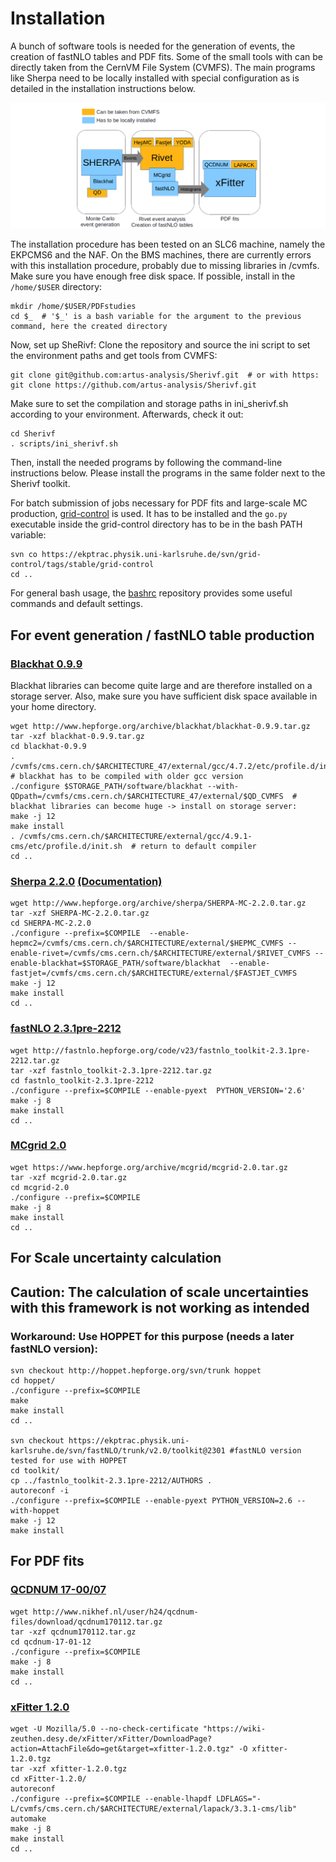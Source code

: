 # Installation

A bunch of software tools is needed for the generation of events, the creation of fastNLO tables and PDF fits.
Some of the small tools with can be directly taken from the CernVM File System (CVMFS).
The main programs like Sherpa need to be locally installed with special configuration as is detailed in the installation instructions below.


![Software](docs/software.png?raw=true)

The installation procedure has been tested on an SLC6 machine, namely the EKPCMS6 and the NAF.
On the BMS machines, there are currently errors with this installation procedure, probably due to missing libraries in /cvmfs. 
Make sure you have enough free disk space.
If possible, install in the `/home/$USER` directory:

    mkdir /home/$USER/PDFstudies
    cd $_  # '$_' is a bash variable for the argument to the previous command, here the created directory

Now, set up SheRivf: Clone the repository and source the ini script to set the environment paths and get tools from CVMFS:

    git clone git@github.com:artus-analysis/Sherivf.git  # or with https: git clone https://github.com/artus-analysis/Sherivf.git
    
Make sure to set the compilation and storage paths in ini_sherivf.sh according to your environment. Afterwards, check it out:

    cd Sherivf
    . scripts/ini_sherivf.sh


Then, install the needed programs by following the command-line instructions below.
Please install the programs in the same folder next to the Sherivf toolkit.

For batch submission of jobs necessary for PDF fits and large-scale MC production, [grid-control](https://ekptrac.physik.uni-karlsruhe.de/trac/grid-control) is used.
It has to be installed and the `go.py` executable inside the grid-control directory has to be in the bash PATH variable:
    
    svn co https://ekptrac.physik.uni-karlsruhe.de/svn/grid-control/tags/stable/grid-control
    cd ..
   

For general bash usage, the [bashrc](https://github.com/artus-analysis/bashrc) repository provides some useful commands and default settings.

## For event generation / fastNLO table production

### [Blackhat 0.9.9](https://blackhat.hepforge.org/trac/wiki/BlackHatInstallation)
Blackhat libraries can become quite large and are therefore installed on a storage server.
Also, make sure you have sufficient disk space available in your home directory.

    wget http://www.hepforge.org/archive/blackhat/blackhat-0.9.9.tar.gz
    tar -xzf blackhat-0.9.9.tar.gz
    cd blackhat-0.9.9
    . /cvmfs/cms.cern.ch/$ARCHITECTURE_47/external/gcc/4.7.2/etc/profile.d/init.sh # blackhat has to be compiled with older gcc version
    ./configure $STORAGE_PATH/software/blackhat --with-QDpath=/cvmfs/cms.cern.ch/$ARCHITECTURE_47/external/$QD_CVMFS  # blackhat libraries can become huge -> install on storage server:
    make -j 12
    make install
    . /cvmfs/cms.cern.ch/$ARCHITECTURE/external/gcc/4.9.1-cms/etc/profile.d/init.sh  # return to default compiler
    cd ..

### [Sherpa 2.2.0](https://sherpa.hepforge.org/trac/wiki/SherpaDownloads/Sherpa-2.2.0) [(Documentation)](https://sherpa.hepforge.org/doc/SHERPA-MC-2.2.0.html)
    wget http://www.hepforge.org/archive/sherpa/SHERPA-MC-2.2.0.tar.gz
    tar -xzf SHERPA-MC-2.2.0.tar.gz
    cd SHERPA-MC-2.2.0
    ./configure --prefix=$COMPILE  --enable-hepmc2=/cvmfs/cms.cern.ch/$ARCHITECTURE/external/$HEPMC_CVMFS --enable-rivet=/cvmfs/cms.cern.ch/$ARCHITECTURE/external/$RIVET_CVMFS --enable-blackhat=$STORAGE_PATH/software/blackhat  --enable-fastjet=/cvmfs/cms.cern.ch/$ARCHITECTURE/external/$FASTJET_CVMFS 
    make -j 12
    make install
    cd ..

### [fastNLO 2.3.1pre-2212](http://fastnlo.hepforge.org/)
    wget http://fastnlo.hepforge.org/code/v23/fastnlo_toolkit-2.3.1pre-2212.tar.gz
    tar -xzf fastnlo_toolkit-2.3.1pre-2212.tar.gz
    cd fastnlo_toolkit-2.3.1pre-2212
    ./configure --prefix=$COMPILE --enable-pyext  PYTHON_VERSION='2.6'
    make -j 8
    make install
    cd ..

### [MCgrid 2.0](http://mcgrid.hepforge.org/)
    wget https://www.hepforge.org/archive/mcgrid/mcgrid-2.0.tar.gz
    tar -xzf mcgrid-2.0.tar.gz
    cd mcgrid-2.0
    ./configure --prefix=$COMPILE
    make -j 8
    make install
    cd ..
## For Scale uncertainty calculation
## Caution: The calculation of scale uncertainties with this framework is not working as intended
### Workaround: Use HOPPET for this purpose (needs a later fastNLO version):
    svn checkout http://hoppet.hepforge.org/svn/trunk hoppet
    cd hoppet/
    ./configure --prefix=$COMPILE
    make
    make install
    cd ..

    svn checkout https://ekptrac.physik.uni-karlsruhe.de/svn/fastNLO/trunk/v2.0/toolkit@2301 #fastNLO version tested for use with HOPPET
    cd toolkit/
    cp ../fastnlo_toolkit-2.3.1pre-2212/AUTHORS .
    autoreconf -i
    ./configure --prefix=$COMPILE --enable-pyext PYTHON_VERSION=2.6 --with-hoppet
    make -j 12
    make install
    
    

    



## For PDF fits

### [QCDNUM 17-00/07](http://www.nikhef.nl/~h24/qcdnum/)
    wget http://www.nikhef.nl/user/h24/qcdnum-files/download/qcdnum170112.tar.gz
    tar -xzf qcdnum170112.tar.gz
    cd qcdnum-17-01-12
    ./configure --prefix=$COMPILE
    make -j 8
    make install
    cd ..


### [xFitter 1.2.0](https://wiki-zeuthen.desy.de/xFitter/)
    wget -U Mozilla/5.0 --no-check-certificate "https://wiki-zeuthen.desy.de/xFitter/xFitter/DownloadPage?action=AttachFile&do=get&target=xfitter-1.2.0.tgz" -O xfitter-1.2.0.tgz
    tar -xzf xfitter-1.2.0.tgz
    cd xFitter-1.2.0/
    autoreconf
    ./configure --prefix=$COMPILE --enable-lhapdf LDFLAGS="-L/cvmfs/cms.cern.ch/$ARCHITECTURE/external/lapack/3.3.1-cms/lib"
    automake
    make -j 8
    make install
    cd ..
